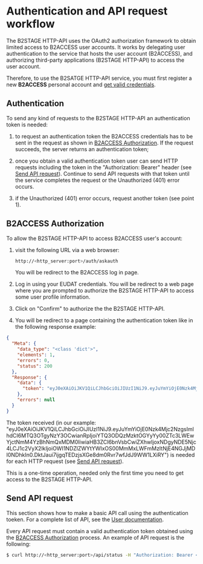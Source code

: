 # Authentication and API request workflow 

The B2STAGE HTTP-API uses the OAuth2 authorization framework to obtain limited access to B2ACCESS user accounts. It works by delegating user authentication to the service that hosts the user account (B2ACCESS), and authorizing third-party applications (B2STAGE HTTP-API) to access the user account. 

Therefore, to use the B2SATGE HTTP-API service, you must first register a new **B2ACCESS** personal account and [get valid credentials](https://b2access.eudat.eu:8443/home/home).

## Authentication

To send any kind of requests to the B2STAGE HTTP-API an authentication token is needed:

1. to request an authentication token the B2ACCESS credentials has to be sent in the request as shown in [B2ACCESS Authorization](#b2access-authorization). If the request succeeds, the server returns an authentication token;

2. once you obtain a valid authentication token user can send HTTP requests including the token in the "Authorization: Bearer" header (see [Send API request](#send-api-request)). Continue to send API requests with that token until the service completes the request or the Unauthorized (401) error occurs.

3. if the Unauthorized (401) error occurs, request another token (see point 1).


## B2ACCESS Authorization 

To allow the B2STAGE HTTP-API to access B2ACCESS user's account:

1. visit the following URL via a web browser:

    ```bash
    http://<http_server:port>/auth/askauth
    ```
    
    You will be redirect to the B2ACCESS log in page.

2. Log in using your EUDAT credentials. You will be redirect to a web page where you are prompted to authorize the B2STAGE HTTP-API to access some user profile information.

3. Click on "Confirm" to authorize the the B2STAGE HTTP-API.

4. You will be redirect to a page containing the authentication token like in the following response example:

```json
{
  "Meta": {
    "data_type": "<class 'dict'>", 
    "elements": 1, 
    "errors": 0, 
    "status": 200
  }, 
  "Response": {
    "data": {
      "token": "eyJ0eXAiOiJKV1QiLCJhbGciOiJIUzI1NiJ9.eyJuYmYiOjE0Nzk4Mjc2NzgsImlhdCI6MTQ3OTgyNzY3OCwianRpIjoiYTQ3ODQzMzktOGYyYy00ZTc3LWEwYjctNmM4YzBhNmQxMDM0IiwiaHB3ZCI6bnVsbCwiZXhwIjoxNDgyNDE5Njc4LCJ1c2VyX2lkIjoiOWI1NDZlZWYtYWIxOS00MmMxLWFmMzItNjE4NGJjMDI0NDhkIn0.DktJaui7ijgqTEDzjsXGe8dm0Rvr7wfJdJ9WW1LXiRY"
    }, 
    "errors": null
  }
}
```

The token received (in our example:
"eyJ0eXAiOiJKV1QiLCJhbGciOiJIUzI1NiJ9.eyJuYmYiOjE0Nzk4Mjc2NzgsImlhdCI6MTQ3OTgyNzY3OCwianRpIjoiYTQ3ODQzMzktOGYyYy00ZTc3LWEwYjctNmM4YzBhNmQxMDM0IiwiaHB3ZCI6bnVsbCwiZXhwIjoxNDgyNDE5Njc4LCJ1c2VyX2lkIjoiOWI1NDZlZWYtYWIxOS00MmMxLWFmMzItNjE4NGJjMDI0NDhkIn0.DktJaui7ijgqTEDzjsXGe8dm0Rvr7wfJdJ9WW1LXiRY") is needed for each HTTP request (see [Send API request](#send-api-request)).

This is a one-time operation, needed only the first time you need to get access to the B2STAGE HTTP-API.


## Send API request
This section shows how to make a basic API call using the authentication  toeken. For a complete list of API, see the [User documentation](user.md).

Every API request must contain a valid authentication token obtained using the [B2ACCESS Authorization](#b2access-authorization) process.
An example of API request is the following: 

```bash
$ curl http://<http_server:port>/api/status -H "Authorization: Bearer <auth_token>"
```
